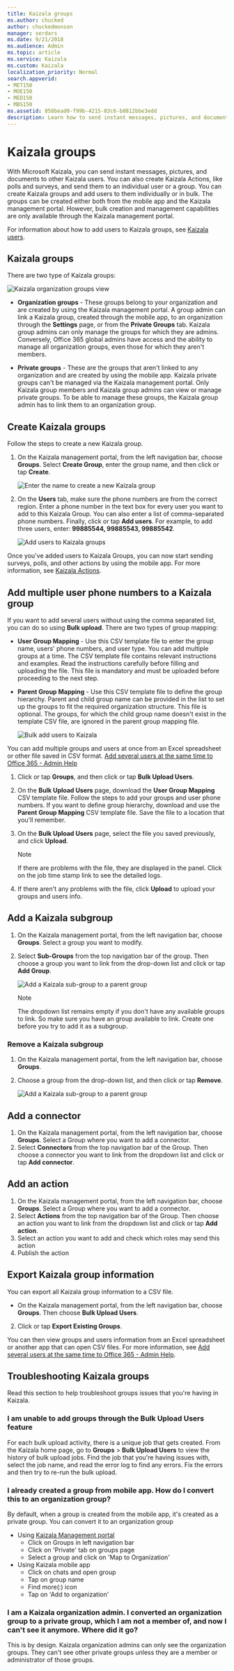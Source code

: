 ```yaml
---
title: Kaizala groups
ms.author: chucked
author: chuckedmonson
manager: serdars
ms.date: 9/21/2018
ms.audience: Admin
ms.topic: article
ms.service: Kaizala
ms.custom: Kaizala
localization_priority: Normal
search.appverid:
- MET150
- MOE150
- MED150
- MBS150
ms.assetid: 858bead0-f99b-4215-83c6-b8812bbe3edd
description: Learn how to send instant messages, pictures, and documents to groups of Kaizala users.
---
```


# Kaizala groups

With Microsoft Kaizala, you can send instant messages, pictures, and documents to other Kaizala users. You can also create Kaizala Actions, like polls and surveys, and send them to an individual user or a group. You can create Kaizala groups and add users to them individually or in bulk. The groups can be created either both from the mobile app and the Kaizala management portal. However, bulk creation and management capabilities are only available through the Kaizala management portal.
  
For information about how to add users to Kaizala groups, see [Kaizala users](users.md). 
  
## Kaizala groups

There are two type of Kaizala groups:
  
![Kaizala organization groups view](media/c05e9bd2-05cb-4178-a44a-053e01db36bc.png)
  
- **Organization groups** - These groups belong to your organization and are created by using the Kaizala management portal. A group admin can link a Kaizala group, created through the mobile app, to an organization through the **Settings** page, or from the **Private Groups** tab. Kaizala group admins can only manage the groups for which they are admins. Conversely, Office 365 global admins have access and the ability to manage all organization groups, even those for which they aren't members.
    
- **Private groups** - These are the groups that aren't linked to any organization and are created by using the mobile app. Kaizala private groups can't be managed via the Kaizala management portal. Only Kaizala group members and Kaizala group admins can view or manage private groups. To be able to manage these groups, the Kaizala group admin has to link them to an organization group. 
    
## Create Kaizala groups

Follow the steps to create a new Kaizala group.
  
1. On the Kaizala management portal, from the left navigation bar, choose **Groups**. Select **Create Group**, enter the group name, and then click or tap **Create**. 
    
    ![Enter the name to create a new Kaizala group](media/f913453e-6a66-45bd-a51c-114ebf5be0d7.png)
  
2. On the **Users** tab, make sure the phone numbers are from the correct region. Enter a phone number in the text box for every user you want to add to this Kaizala Group. You can also enter a list of comma-separated phone numbers. Finally, click or tap **Add users**. For example, to add three users, enter: **99885544, 99885543, 99885542**. 
    
    ![Add users to Kaizala groups](media/d71f75ba-24bb-443c-8cfe-f46a4c95d9b3.png)
  
Once you've added users to Kaizala Groups, you can now start sending surveys, polls, and other actions by using the mobile app. For more information, see [Kaizala Actions](actions.md). 
  
## Add multiple user phone numbers to a Kaizala group

If you want to add several users without using the comma separated list, you can do so using **Bulk upload**. There are two types of group mapping: 
  
- **User Group Mapping** - Use this CSV template file to enter the group name, users' phone numbers, and user type. You can add multiple groups at a time. The CSV template file contains relevant instructions and examples. Read the instructions carefully before filling and uploading the file. This file is mandatory and must be uploaded before proceeding to the next step. 
    
- **Parent Group Mapping** - Use this CSV template file to define the group hierarchy. Parent and child group name can be provided in the list to set up the groups to fit the required organization structure. This file is optional. The groups, for which the child group name doesn't exist in the template CSV file, are ignored in the parent group mapping file. 
    
   ![Bulk add users to Kaizala](media/8f4f5b63-ae6e-4aac-959f-a9022612a058.png)
  
You can add multiple groups and users at once from an Excel spreadsheet or other file saved in CSV format. [Add several users at the same time to Office 365 - Admin Help](https://support.office.com/article/1f5767ed-e717-4f24-969c-6ea9d412ca88#__toc316652088)
  
1. Click or tap **Groups**, and then click or tap **Bulk Upload Users**. 
    
2. On the **Bulk Upload Users** page, download the **User Group Mapping** CSV template file. Follow the steps to add your groups and user phone numbers. If you want to define group hierarchy, download and use the **Parent Group Mapping** CSV template file. Save the file to a location that you'll remember. 
    
3. On the **Bulk Upload Users** page, select the file you saved previously, and click **Upload**. 
    
    > [!NOTE]
    > If there are problems with the file, they are displayed in the panel. Click on the job time stamp link to see the detailed logs. 
  
4. If there aren't any problems with the file, click **Upload** to upload your groups and users info. 
    
## Add a Kaizala subgroup

1. On the Kaizala management portal, from the left navigation bar, choose **Groups**. Select a group you want to modify. 
2. Select **Sub-Groups** from the top navigation bar of the group. Then choose a group you want to link from the drop-down list and click or tap **Add Group**. 
    
    ![Add a Kaizala  sub-group to a parent group](media/890765a2-9e2e-409f-88fa-0e478dfeb0c6.png)
    
    > [!NOTE]
    > The dropdown list remains empty if you don't have any available groups to link. So make sure you have an group available to link. Create one before you try to add it as a subgroup.
  
### Remove a Kaizala subgroup

1. On the Kaizala management portal, from the left navigation bar, choose **Groups**.
2. Choose a group from the drop-down list, and then click or tap **Remove**. 
    
    ![Add a Kaizala  sub-group to a parent group](media/890765a2-9e2e-409f-88fa-0e478dfeb0c6.png)
    
## Add a connector

1. On the Kaizala management portal, from the left navigation bar, choose **Groups**. Select a Group where you want to add a connector.
2. Select **Connectors** from the top navigation bar of the Group. Then choose a connector you want to link from the dropdown list and click or tap **Add connector**. 

## Add an action

1. On the Kaizala management portal, from the left navigation bar, choose **Groups**. Select a Group where you want to add a connector.
2. Select **Actions** from the top navigation bar of the Group. Then choose an action you want to link from the dropdown list and click or tap **Add action**.
3. Select an action you want to add and check which roles may send this action
4. Publish the action    
  
## Export Kaizala group information

You can export all Kaizala group information to a CSV file.
  
- On the Kaizala management portal, from the left navigation bar, choose **Groups**. Then choose **Bulk Upload Users**. 
    
2. Click or tap **Export Existing Groups**. 
    
You can then view groups and users information from an Excel spreadsheet or another app that can open CSV files. For more information, see [Add several users at the same time to Office 365 - Admin Help](https://support.office.com/article/1f5767ed-e717-4f24-969c-6ea9d412ca88#__toc316652088).
  
## Troubleshooting Kaizala groups

Read this section to help troubleshoot groups issues that you're having in Kaizala.
  
### I am unable to add groups through the Bulk Upload Users feature

For each bulk upload activity, there is a unique job that gets created. From the Kaizala home page, go to **Groups** > **Bulk Upload Users** to view the history of bulk upload jobs. Find the job that you're having issues with, select the job name, and read the error log to find any errors. Fix the errors and then try to re-run the bulk upload. 
  
### I already created a group from mobile app. How do I convert this to an organization group?

By default, when a group is created from the mobile app, it's created as a private group. You can convert it to an organization group 
* Using [Kaizala Management portal](https://manage.kaiza.la)
  * Click on Groups in left navigation bar 
  * Click on 'Private' tab on groups page 
  * Select a group and click on 'Map to Organization'
* Using Kaizala mobile app
  * Click on chats and open group
  * Tap on group name 
  * Find more(:) icon
  * Tap on 'Add to organization'
  
### I am a Kaizala organization admin. I converted an organization group to a private group, which I am not a member of, and now I can't see it anymore. Where did it go?

This is by design. Kaizala organization admins can only see the organization groups. They can't see other private groups unless they are a member or administrator of those groups.
  

